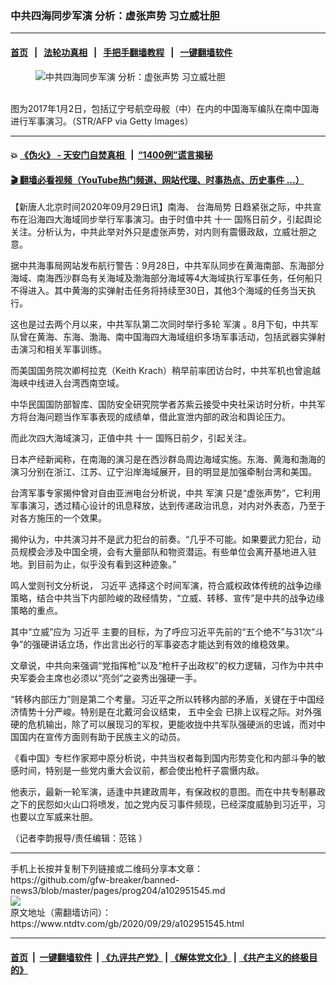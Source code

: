 ### 中共四海同步军演  分析：虚张声势 习立威壮胆
------------------------

#### [首页](https://github.com/gfw-breaker/banned-news3/blob/master/README.md) &nbsp;&nbsp;|&nbsp;&nbsp; [法轮功真相](https://github.com/begood0513/basic/blob/master/README.md)  &nbsp;&nbsp;|&nbsp;&nbsp; [手把手翻墙教程](https://github.com/gfw-breaker/guides/wiki)  &nbsp;&nbsp;|&nbsp;&nbsp; [一键翻墙软件](https://github.com/gfw-breaker/nogfw/blob/master/README.md)  



<div><div class="featured_image">
 <figure>
  <img alt="中共四海同步军演  分析：虚张声势 习立威壮胆" src="https://i.ntdtv.com/assets/uploads/2020/09/GettyImages-630829504-3-800x450.jpg"/>
 </figure><br/>
 <span class="caption">
  图为2017年1月2日，包括辽宁号航空母舰（中）在内的中国海军编队在南中国海进行军事演习。（STR/AFP via Getty Images）
 </span>
</div>
</div><hr/>

#### 💥 [《伪火》 - 天安门自焚真相 ](http://158.247.195.190:10000/videos/blog/weihuo.html)&nbsp; |&nbsp; [“1400例”谎言揭秘  ](http://158.247.195.190:10000/videos/blog/jiexi1400.html)

#### [ 🎬  翻墙必看视频（YouTube热门频道、网站代理、时事热点、历史事件 ...）](https://github.com/gfw-breaker/links/blob/master/banned.md)

<div><div class="post_content" itemprop="articleBody">
 <p>
  【新唐人北京时间2020年09月29日讯】南海、
  <ok href="https://www.ntdtv.com/gb/台海局势.htm">
   台海局势
  </ok>
  日趋紧张之际，中共宣布在沿海四大海域同步举行军事演习。由于时值中共
  <ok href="https://www.ntdtv.com/gb/十一.htm">
   十一
  </ok>
  国殇日前夕，引起舆论关注。分析认为，中共此举对外只是虚张声势，对内则有震慑政敌，立威壮胆之意。
 </p>
 <p>
  据中共海事局网站发布航行警告：9月28日，中共军队同步在黄海南部、东海部分海域、南海西沙群岛有关海域及渤海部分海域等4大海域执行军事任务，任何船只不得进入。其中黄海的实弹射击任务将持续至30日，其他3个海域的任务当天执行。
 </p>
 <p>
  这也是过去两个月以来，中共军队第二次同时举行多轮
  <ok href="https://www.ntdtv.com/gb/军演.htm">
   军演
  </ok>
  。8月下旬，中共军队曾在黄海、东海、渤海、南中国海四大海域组织多场军事活动，包括武器实弹射击演习和相关军事训练。
 </p>
 <p>
  而美国国务院次卿柯拉克（Keith Krach）稍早前率团访台时，中共军机也曾逾越海峡中线进入台湾西南空域。
 </p>
 <p>
  中华民国国防部智库、国防安全研究院学者苏紫云接受中央社采访时分析，中共军方将台海问题当作军事表现的成绩单，借此宣泄内部的政治和舆论压力。
 </p>
 <p>
  而此次四大海域演习，正值中共
  <ok href="https://www.ntdtv.com/gb/十一.htm">
   十一
  </ok>
  国殇日前夕，引起关注。
 </p>
 <p>
  日本产经新闻称，在南海的演习是在西沙群岛周边海域实施。东海、黄海和渤海的演习分别在浙江、江苏、辽宁沿岸海域展开，目的明显是加强牵制台湾和美国。
 </p>
 <p>
  台湾军事专家揭仲曾对自由亚洲电台分析说，中共
  <ok href="https://www.ntdtv.com/gb/军演.htm">
   军演
  </ok>
  只是“虚张声势”，它利用军事演习，透过精心设计的讯息释放，达到传递政治讯息，对内对外表态，乃至于对各方施压的一个效果。
 </p>
 <p>
  揭仲认为，中共演习并不是武力犯台的前奏。“几乎不可能。如果要武力犯台，动员规模会涉及中国全境，会有大量部队和物资潜运。有些单位会离开基地进入驻地。到目前为止，似乎没有看到这种迹象。”
 </p>
 <p>
  鸣人堂则刊文分析说，
  <ok href="https://www.ntdtv.com/gb/习近平.htm">
   习近平
  </ok>
  选择这个时间军演，符合威权政体传统的战争边缘策略，结合中共当下内部险峻的政经情势，“立威、转移、宣传”是中共的战争边缘策略的重点。
 </p>
 <p>
  其中“立威”应为
  <ok href="https://www.ntdtv.com/gb/习近平.htm">
   习近平
  </ok>
  主要的目标，为了呼应习近平先前的“五个绝不”与31次“斗争”的强硬讲话立场，作出言出必行的军事姿态才能达到有效的维稳效果。
 </p>
 <p>
  文章说，中共向来强调“党指挥枪”以及“枪杆子出政权”的权力逻辑，习作为中共中央军委会主席也必须以“亮剑”之姿秀出强硬一手。
 </p>
 <p>
  “转移内部压力”则是第二个考量。习近平之所以转移内部的矛盾，关键在于中国经济情势十分严峻。特别是在北戴河会议结束，
  <ok href="https://www.ntdtv.com/gb/五中全会.htm">
   五中全会
  </ok>
  已排上议程之际。对外强硬的危机输出，除了可以展现习的军权，更能收拢中共军队强硬派的忠诚，而对中国国内在宣传方面则有助于民族主义的动员。
 </p>
 <p>
  《看中国》专栏作家郑中原分析说，中共当权者每到国内形势变化和内部斗争的敏感时间，特别是一些党内重大会议前，都会使出枪杆子震慑内敌。
 </p>
 <p>
  他表示，最新一轮军演，适逢中共建政周年，有保政权的意图。而在中共专制暴政之下的民怨如火山口将喷发，加之党内反习事件频现，已经深度威胁到习近平，习也要以立军威来壮胆。
 </p>
 <p>
  （记者李韵报导/责任编辑：范铭 ）
 </p>
 <div class="single_ad">
 </div>
</div>
</div>
<hr/>
手机上长按并复制下列链接或二维码分享本文章：<br/>
https://github.com/gfw-breaker/banned-news3/blob/master/pages/prog204/a102951545.md <br/>
<a href='https://github.com/gfw-breaker/banned-news3/blob/master/pages/prog204/a102951545.md'><img src='https://github.com/gfw-breaker/banned-news3/blob/master/pages/prog204/a102951545.md.png'/></a> <br/>
原文地址（需翻墙访问）：https://www.ntdtv.com/gb/2020/09/29/a102951545.html


------------------------
#### [首页](https://github.com/gfw-breaker/banned-news3/blob/master/README.md) &nbsp;|&nbsp; [一键翻墙软件](https://github.com/gfw-breaker/nogfw/blob/master/README.md) &nbsp;| [《九评共产党》](https://github.com/gfw-breaker/9ping.md/blob/master/README.md#九评之一评共产党是什么) | [《解体党文化》](https://github.com/gfw-breaker/jtdwh.md/blob/master/README.md) | [《共产主义的终极目的》](https://github.com/gfw-breaker/gczydzjmd.md/blob/master/README.md)


<img src='http://gfw-breaker.win/banned-news3/pages/prog204/a102951545.md' width='0px' height='0px'/>